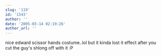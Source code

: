```yaml
---
slug: '119'
id: '1543'
author: ''
date: '2005-03-14 02:19:26'
author_url: ''
---
```

nice edward scissor hands costume..lol but it kinda lost it effect after you cut the guy's shlong off with it :P
